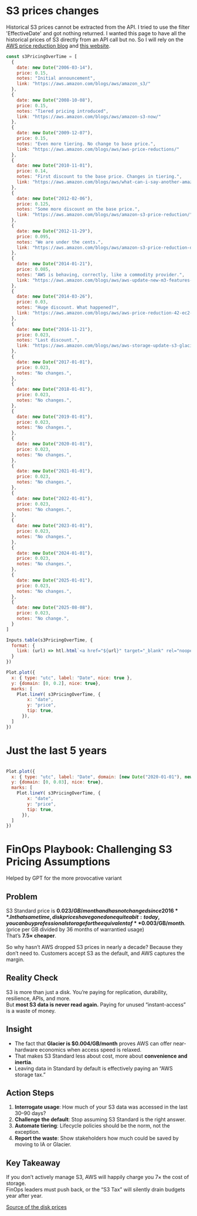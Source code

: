 # S3 prices changes

Historical S3 prices cannot be extracted from the API. I tried to use the filter 'EffectiveDate' and got nothing returned. I wanted this page to have all the historical prices of S3 directly from an API call but no. So I will rely on the [AWS price reduction blog](https://aws.amazon.com/blogs/aws/category/price-reduction/) and [this website](https://aws.amazon.com/blogs/aws/aws-storage-update-s3-glacier-price-reductions/). 

```js
const s3PricingOverTime = [
  {
    date: new Date("2006-03-14"),
    price: 0.15,
    notes: "Initial announcement",
    link: "https://aws.amazon.com/blogs/aws/amazon_s3/"
  },
  {
    date: new Date("2008-10-08"),
    price: 0.15,
    notes: "Tiered pricing introduced",
    link: "https://aws.amazon.com/blogs/aws/amazon-s3-now/"
  },
  {
    date: new Date("2009-12-07"),
    price: 0.15,
    notes: "Even more tiering. No change to base price.",
    link: "https://aws.amazon.com/blogs/aws/aws-price-reductions/"
  },
  {
    date: new Date("2010-11-01"),
    price: 0.14,
    notes: "First discount to the base price. Changes in tiering.",
    link: "https://aws.amazon.com/blogs/aws/what-can-i-say-another-amazon-s3-price-reduction/"
  },
  {
    date: new Date("2012-02-06"),
    price: 0.125,
    notes: "Some more discount on the base price.",
    link: "https://aws.amazon.com/blogs/aws/amazon-s3-price-reduction/"
  },
  {
    date: new Date("2012-11-29"),
    price: 0.095,
    notes: "We are under the cents.",
    link: "https://aws.amazon.com/blogs/aws/amazon-s3-price-reduction-december-1-2012/"
  },
  {
    date: new Date("2014-01-21"),
    price: 0.085,
    notes: "AWS is behaving, correctly, like a commodity provider.",
    link: "https://aws.amazon.com/blogs/aws/aws-update-new-m3-features-reduced-ebs-prices-reduced-s3-prices/"
  },
  {
    date: new Date("2014-03-26"),
    price: 0.03,
    notes: "Huge discount. What happened?",
    link: "https://aws.amazon.com/blogs/aws/aws-price-reduction-42-ec2-s3-rds-elasticache-and-elastic-mapreduce/"
  },
  {
    date: new Date("2016-11-21"),
    price: 0.023,
    notes: "Last discount.",
    link: "https://aws.amazon.com/blogs/aws/aws-storage-update-s3-glacier-price-reductions/"
  },
  {
    date: new Date("2017-01-01"),
    price: 0.023,
    notes: "No changes.",
  },
  {
    date: new Date("2018-01-01"),
    price: 0.023,
    notes: "No changes.",
  },
  {
    date: new Date("2019-01-01"),
    price: 0.023,
    notes: "No changes.",
  },
  {
    date: new Date("2020-01-01"),
    price: 0.023,
    notes: "No changes.",
  },
  {
    date: new Date("2021-01-01"),
    price: 0.023,
    notes: "No changes.",
  },
  {
    date: new Date("2022-01-01"),
    price: 0.023,
    notes: "No changes.",
  },
  {
    date: new Date("2023-01-01"),
    price: 0.023,
    notes: "No changes.",
  },
  {
    date: new Date("2024-01-01"),
    price: 0.023,
    notes: "No changes.",
  },
  {
    date: new Date("2025-01-01"),
    price: 0.023,
    notes: "No changes.",
  },
  {
    date: new Date("2025-08-08"),
    price: 0.023,
    notes: "No change.",
  }
]
```

```js
Inputs.table(s3PricingOverTime, {
  format: {
    link: (url) => htl.html`<a href="${url}" target="_blank" rel="noopener">Link</a>`
  }
})
```


```js
Plot.plot({
  x: { type: "utc", label: "Date", nice: true },
  y: {domain: [0, 0.2], nice: true},
  marks: [
    Plot.lineY( s3PricingOverTime, {
        x: "date",
        y: "price",
        tip: true,
      }),
  ]
})
```

# Just the last 5 years
```js

Plot.plot({
  x: { type: "utc", label: "Date", domain: [new Date("2020-01-01"), new Date()], nice: true, grid: true },
  y: {domain: [0, 0.03], nice: true},
  marks: [
    Plot.lineY( s3PricingOverTime, {
        x: "date",
        y: "price",
        tip: true,
      }),
  ]
})
```


# FinOps Playbook: Challenging S3 Pricing Assumptions 
Helped by GPT for the more provocative variant 

## Problem
S3 Standard price is **$0.023/GB/month and has not changed since 2016**.  
In that same time, disk prices have gone done quite a bit: today, you can buy professional storage for the equivalent of **$0.003/GB/month**. (price per GB divided by 36 months of warrantied usage)  
That’s **7.5× cheaper**.  

So why hasn’t AWS dropped S3 prices in nearly a decade? Because they don’t need to. Customers accept S3 as the default, and AWS captures the margin.

## Reality Check
S3 is more than just a disk. You’re paying for replication, durability, resilience, APIs, and more.  
But **most S3 data is never read again.** Paying for unused “instant-access” is a waste of money.

## Insight
- The fact that **Glacier is $0.004/GB/month** proves AWS can offer near-hardware economics when access speed is relaxed.  
- That makes S3 Standard less about cost, more about **convenience and inertia**.  
- Leaving data in Standard by default is effectively paying an “AWS storage tax.”  

## Action Steps
1. **Interrogate usage**: How much of your S3 data was accessed in the last 30–90 days?  
2. **Challenge the default**: Stop assuming S3 Standard is the right answer.  
3. **Automate tiering**: Lifecycle policies should be the norm, not the exception.  
4. **Report the waste**: Show stakeholders how much could be saved by moving to IA or Glacier.  

## Key Takeaway
If you don’t actively manage S3, AWS will happily charge you 7× the cost of storage.  
FinOps leaders must push back, or the “S3 Tax” will silently drain budgets year after year.  

[Source of the disk prices](https://diskprices.com/?locale=us&condition=new&units=gb&capacity=500-20000&disk_types=u2)